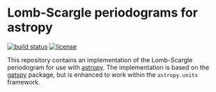 # Lomb-Scargle periodograms for astropy

[![build status](http://img.shields.io/travis/jakevdp/lombscargle/master.svg?style=flat)](https://travis-ci.org/jakevdp/lombscargle)
[![license](http://img.shields.io/badge/license-BSD-blue.svg?style=flat)](https://github.com/jakevdp/lombscargle/blob/master/LICENSE.rst)

This repository contains an implementation of the Lomb-Scargle periodogram for
use with [astropy](http://astropy.org). The implementation is based on the
[gatspy](http://astroml.org/gatspy/) package, but is enhanced to work within
the ``astropy.units`` framework.
